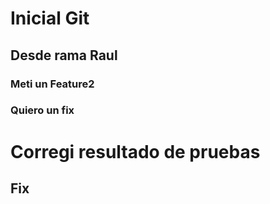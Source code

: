 # Inicial Git
## Desde rama Raul
### Meti un Feature2
### Quiero un fix

# Corregi resultado de pruebas
## Fix